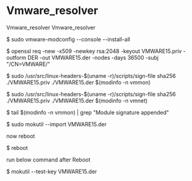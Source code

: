 # Vmware_resolver
Vmware_resolver
Vmware_resolver



$ sudo vmware-modconfig --console --install-all

$ openssl req -new -x509 -newkey rsa:2048 -keyout VMWARE15.priv -outform DER -out VMWARE15.der -nodes -days 36500 -subj "/CN=VMWARE/"

$ sudo /usr/src/linux-headers-$(uname -r)/scripts/sign-file sha256 ./VMWARE15.priv ./VMWARE15.der $(modinfo -n vmmon)

$ sudo /usr/src/linux-headers-$(uname -r)/scripts/sign-file sha256 ./VMWARE15.priv ./VMWARE15.der $(modinfo -n vmnet)

$ tail $(modinfo -n vmmon) | grep "Module signature appended"

$ sudo mokutil --import VMWARE15.der

now reboot

$ reboot

run below command after Reboot

$ mokutil --test-key VMWARE15.der
